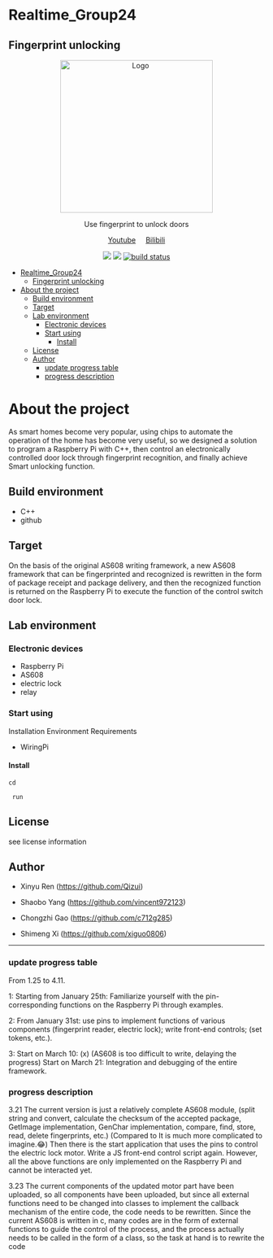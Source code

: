 # Realtime_Group24

## Fingerprint unlocking


<p align="center">
    <a href = "https://github.com/xiguo0806/Realtime_Group24/blob/main/figure/fingerlogo.jpeg">
        <img src="/files/guitar.png" alt="Logo" height="300">
    </a>
    <p align="center">Use fingerprint to unlock doors</p>
</p>

<p align="center">
    <a href="https://www.youtube.com/watch?v=Mex_W0Kkss0">Youtube</a>
    &nbsp;
    &nbsp;
    <a href="https://www.bilibili.com/video/BV1RY4y1e7MV?pop_share=1">Bilibili</a>
</p>
<p align="center">
   
</p>

<p align="center">
    <a href="https://github.com/xiguo0806/Realtime_Group24/issues" alt="Issues">
        <img src="https://img.shields.io/github/issues/xiguo0806/Realtime_Group24.svg" /></a>
    <a href="https://github.com/xiguo0806/Realtime_Group24/blob/main/LICENSE" alt="License">
        <img src="https://img.shields.io/github/license/xiguo0806/Realtime_Group24.svg" /></a>
    <a href="https://github.com/xiguo0806/Realtime_Group24/releases" alt="Tag">
        <img src="https://img.shields.io/github/v/release/xiguo0806/Realtime_Group24.svg?color=blue&include_prereleases" alt="build status"></a>
</p>

- [Realtime_Group24](#realtime_group24)
  - [Fingerprint unlocking](#fingerprint-unlocking)
- [About the project](#about-the-project)
  - [Build environment](#build-environment)
  - [Target](#target)
  - [Lab environment](#lab-environment)
    - [Electronic devices](#electronic-devices)
    - [Start using](#start-using)
      - [Install](#install)
  - [License](#license)
  - [Author](#author)
    - [update progress table](#update-progress-table)
    - [progress description](#progress-description)

# About the project
As smart homes become very popular, using chips to automate the operation of the home has become very useful, so we designed a solution to program a Raspberry Pi with C++, then control an electronically controlled door lock through fingerprint recognition, and finally achieve Smart unlocking function.

## Build environment
+ C++
+ github

## Target
On the basis of the original AS608 writing framework, a new AS608 framework that can be fingerprinted and recognized is rewritten in the form of package receipt and package delivery, and then the recognized function is returned on the Raspberry Pi to execute the function of the control switch door lock.

## Lab environment
### Electronic devices
+ Raspberry Pi
+ AS608 
+ electric lock
+ relay



### Start using
Installation Environment Requirements
+ WiringPi

#### Install
```cd```

``` run```

## License
see license information

## Author
+ Xinyu Ren (https://github.com/Qizui)

+ Shaobo Yang (https://github.com/vincent972123)

+ Chongzhi Gao (https://github.com/c712g285)

+ Shimeng Xi (https://github.com/xiguo0806)

---
### update progress table
From 1.25 to 4.11.

1: Starting from January 25th: Familiarize yourself with the pin-corresponding functions on the Raspberry Pi through examples.

2: From January 31st: use pins to implement functions of various components (fingerprint reader, electric lock); write front-end controls; (set tokens, etc.).

3: Start on March 10: (x) (AS608 is too difficult to write, delaying the progress) Start on March 21: Integration and debugging of the entire framework.



### progress description
3.21 The current version is just a relatively complete AS608 module, (split string and convert, calculate the checksum of the accepted package, GetImage implementation, GenChar implementation, compare, find, store, read, delete fingerprints, etc.) (Compared to It is much more complicated to imagine.😂) Then there is the start application that uses the pins to control the electric lock motor. Write a JS front-end control script again.
However, all the above functions are only implemented on the Raspberry Pi and cannot be interacted yet.

3.23 The current components of the updated motor part have been uploaded, so all components have been uploaded, but since all external functions need to be changed into classes to implement the callback mechanism of the entire code, the code needs to be rewritten.
Since the current AS608 is written in c, many codes are in the form of external functions to guide the control of the process, and the process actually needs to be called in the form of a class, so the task at hand is to rewrite the code
